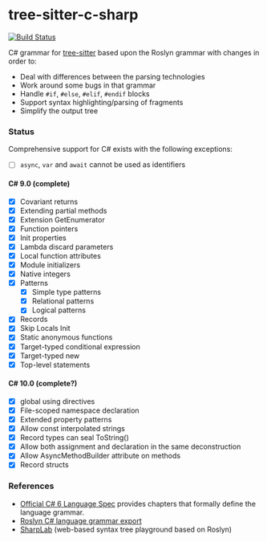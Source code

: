 # tree-sitter-c-sharp

[![Build Status](https://github.com/tree-sitter/tree-sitter-c-sharp/workflows/build/badge.svg)](https://github.com/tree-sitter/tree-sitter-c-sharp/actions?query=workflow%3Abuild)

C# grammar for [tree-sitter](https://github.com/tree-sitter/tree-sitter) based upon the Roslyn grammar with changes in order to:

- Deal with differences between the parsing technologies
- Work around some bugs in that grammar
- Handle `#if`, `#else`, `#elif`, `#endif` blocks
- Support syntax highlighting/parsing of fragments
- Simplify the output tree

### Status

Comprehensive support for C# exists with the following exceptions:

- [ ] `async`, `var` and `await` cannot be used as identifiers

#### C# 9.0 (complete)

- [x] Covariant returns
- [x] Extending partial methods
- [x] Extension GetEnumerator
- [x] Function pointers
- [x] Init properties
- [x] Lambda discard parameters
- [x] Local function attributes
- [x] Module initializers
- [x] Native integers
- [x] Patterns
  - [x] Simple type patterns
  - [x] Relational patterns
  - [x] Logical patterns
- [x] Records
- [x] Skip Locals Init
- [x] Static anonymous functions
- [x] Target-typed conditional expression
- [x] Target-typed new
- [x] Top-level statements

#### C# 10.0 (complete?)

- [x] global using directives
- [x] File-scoped namespace declaration
- [x] Extended property patterns
- [x] Allow const interpolated strings
- [x] Record types can seal ToString()
- [x] Allow both assignment and declaration in the same deconstruction
- [x] Allow AsyncMethodBuilder attribute on methods
- [x] Record structs

### References

- [Official C# 6 Language Spec](https://github.com/dotnet/csharplang/blob/master/spec/) provides chapters that formally define the language grammar.
- [Roslyn C# language grammar export](https://github.com/dotnet/roslyn/blob/master/src/Compilers/CSharp/Portable/Generated/CSharp.Generated.g4)
- [SharpLab](https://sharplab.io) (web-based syntax tree playground based on Roslyn)
